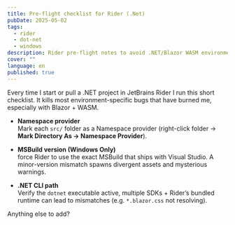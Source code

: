 ```yaml
---
title: Pre-flight checklist for Rider (.Net)
pubDate: 2025-05-02
tags:
  - rider
  - dot-net
  - windows
description: Rider pre-flight notes to avoid .NET/Blazor WASM environment hiccups.
cover: ""
language: en
published: true
---
```



Every time I start or pull a .NET project in JetBrains Rider I run this short checklist. It kills most environment-specific bugs that have burned me, especially with Blazor + WASM.

- **Namespace provider**  
	Mark each `src/` folder as a Namespace provider (right-click folder → **Mark Directory As → Namespace Provider**).

- **MSBuild version (Windows Only)**  
	force Rider to use the exact MSBuild that ships with Visual Studio. A minor-version mismatch spawns divergent assets and mysterious warnings.

- **.NET CLI path**  
	Verify the `dotnet` executable active, multiple SDKs + Rider’s bundled runtime can lead to mismatches (e.g. `*.blazor.css` not resolving).

Anything else to add?
